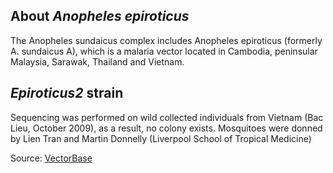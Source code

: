 About *Anopheles epiroticus*
----------------------------

The Anopheles sundaicus complex includes Anopheles epiroticus (formerly
A. sundaicus A), which is a malaria vector located in Cambodia,
peninsular Malaysia, Sarawak, Thailand and Vietnam.

*Epiroticus2* strain
--------------------

Sequencing was performed on wild collected individuals from Vietnam (Bac
Lieu, October 2009), as a result, no colony exists. Mosquitoes were
donned by Lien Tran and Martin Donnelly (Liverpool School of Tropical
Medicine)

Source:
[VectorBase](https://veupathdb.org/veupathdb/app/search/dataset/AllDatasets/result?filterTerm=GCA_000349105.1 "A sequence of computational tasks or actions that carry out a specific function.")
